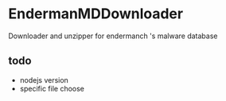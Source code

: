 # EndermanMDDownloader
Downloader and unzipper for endermanch 's malware database 

## todo
- nodejs version
- specific file choose

